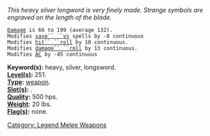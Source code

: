 *This heavy silver longword is very finely made. Strange symbols are
engraved on the length of the blade.*

[`Damage`](Melee_Weapon_Values.md "wikilink")` is 66 to 199 (average 132).`  
`Modifies `[`save`` ``vs`](Saving_Throw.md "wikilink")` spells by -8 continuous`  
`Modifies `[`hit`` ``roll`](Hit_Roll.md "wikilink")` by 10 continuous.`  
`Modifies `[`damage`` ``roll`](Damage_Roll.md "wikilink")` by 13 continuous.`  
`Modifies `[`AC`](Armor_Class.md "wikilink")` by -45 continuous`

**Keyword(s):** heavy, silver, longsword.  
**[Level(s)](Object_Level.md "wikilink"):** 251.  
**[Type](:Category:_Object_Types.md "wikilink"):**
[weapon](:Category:_Legend_Melee_Weapons.md "wikilink").  
**[Slot(s)](Object_Slots.md "wikilink"):** <wielded>.  
**[Quality](Object_Quality.md "wikilink"):** 500 hps.  
**[Weight](Object_Weight.md "wikilink"):** 20 lbs.  
**[Flag(s)](:Category:_Object_Flags.md "wikilink"):** none.  

[Category: Legend Melee
Weapons](Category:_Legend_Melee_Weapons "wikilink")

